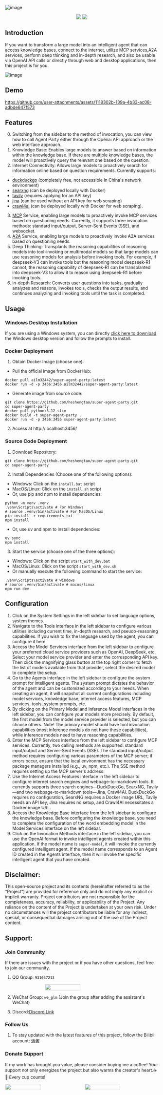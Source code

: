 ![image](static/source/agent_party.png)

<div align="center">
  <a href="./README_ZH.md"><img src="https://img.shields.io/badge/简体中文-d9d9d9"></a>
  <a href="./README.md"><img src="https://img.shields.io/badge/English-d9d9d9"></a>
</div>

## Introduction

If you want to transform a large model into an intelligent agent that can access knowledge bases, connect to the internet, utilize MCP services,A2A services, perform deep thinking and in-depth research, and also be usable via OpenAI API calls or directly through web and desktop applications, then this project is for you.

![image](static/source/image.png)

## Demo
https://github.com/user-attachments/assets/1118302b-139a-4b33-ac08-adbde647f573

## Features

0. Switching from the sidebar to the method of invocation, you can view how to call Agent Party either through the Openai API approach or the web interface approach.
1. Knowledge Base: Enables large models to answer based on information within the knowledge base. If there are multiple knowledge bases, the model will proactively query the relevant one based on the question.
2. Internet Connectivity: Allows large models to proactively search for information online based on question requirements. Currently supports:
- [duckduckgo](https://duckduckgo.com/) (completely free, not accessible in China's network environment)
- [searxng](https://github.com/searxng/searxng) (can be deployed locally with Docker)
- [tavily](https://tavily.com/) (requires applying for an API key)
- [jina](https://github.com/jina-ai/jina) (can be used without an API key for web scraping)
- [crawl4ai](https://github.com/unclecode/crawl4ai) (can be deployed locally with Docker for web scraping).
3. [MCP](https://modelcontextprotocol.io/introduction) Service, enabling large models to proactively invoke MCP services based on questioning needs. Currently, it supports three invocation methods: standard input/output, Server-Sent Events (SSE), and websocket.
4. [A2A](https://github.com/google/A2A) Service, enabling large models to proactively invoke A2A services based on questioning needs.
5. Deep Thinking: Transplants the reasoning capabilities of reasoning models into tool-invoking or multimodal models so that large models can use reasoning models for analysis before invoking tools. For example, if deepseek-V3 can invoke tools but the reasoning model deepseek-R1 cannot, the reasoning capability of deepseek-R1 can be transplanted into deepseek-V3 to allow it to reason using deepseek-R1 before invoking tools.
6. In-depth Research: Converts user questions into tasks, gradually analyzes and reasons, invokes tools, checks the output results, and continues analyzing and invoking tools until the task is completed.

## Usage

### Windows Desktop Installation

If you are using a Windows system, you can directly [click here to download](https://github.com/heshengtao/super-agent-party/releases/download/v0.1.1/Super.Agent.Party-Setup-0.1.1.exe) the Windows desktop version and follow the prompts to install.

### Docker Deployment

1. Obtain Docker Image (choose one):
- Pull the official image from DockerHub:
```shell
docker pull ailm32442/super-agent-party:latest
docker run -d -p 3456:3456 ailm32442/super-agent-party:latest
```

- Generate image from source code:
```shell
git clone https://github.com/heshengtao/super-agent-party.git
cd super-agent-party
docker pull python:3.12-slim 
docker build -t super-agent-party . 
docker run -d -p 3456:3456 super-agent-party:latest
```

2. Access at http://localhost:3456/

### Source Code Deployment

1. Download Repository:
```shell
git clone https://github.com/heshengtao/super-agent-party.git
cd super-agent-party
```

2. Install Dependencies (Choose one of the following options):
- Windows: Click on the `install.bat` script
- MacOS/Linux: Click on the `install.sh` script
- Or, use pip and npm to install dependencies:
```shell
python -m venv .venv
.venv\Scripts\activate # For Windows
# source .venv/bin/activate # For MacOS/Linux
pip install -r requirements.txt
npm install
```
- Or, use uv and npm to install dependencies:
```shell
uv sync
npm install
```

3. Start the service (choose one of the three options):
- Windows: Click on the script `start_with_dev.bat`
- MacOS/Linux: Click on the script `start_with_dev.sh`
- Or manually execute the following command to start the service:
```shell
.venv\Scripts\activate # windows
# source .venv/bin/activate # macos/linux
npm run dev
```

## Configuration

1. Click on the System Settings in the left sidebar to set language options, system themes.
2. Navigate to the Tools interface in the left sidebar to configure various utilities including current time, in-depth research, and pseudo-reasoning capabilities. If you wish to fix the language used by the agent, you can configure it here.
3. Access the Model Services interface from the left sidebar to configure your preferred cloud service providers such as OpenAI, DeepSeek, etc. Select your model service provider and enter the corresponding API key. Then click the magnifying glass button at the top right corner to fetch the list of models available from that provider, select the desired model to complete the setup.
4. Go to the Agents interface in the left sidebar to configure the system prompt for intelligent agents. The system prompt dictates the behavior of the agent and can be customized according to your needs. When creating an agent, it will snapshot all current configurations including model services, knowledge base, internet access features, MCP services, tools, system prompts, etc.
5. By clicking on the Primary Model and Inference Model interfaces in the left sidebar, you can configure your models more precisely. By default, the first model from the model service provider is selected, but you can choose others. Note! The primary model should have tool invocation capabilities (most inference models do not have these capabilities), while inference models need to have reasoning capabilities.
6. Enter the MCP Services interface from the left sidebar to configure MCP services. Currently, two calling methods are supported: standard input/output and Server-Sent Events (SSE). The standard input/output method requires configuring various parameters of the MCP server; if errors occur, ensure that the local environment has the necessary package managers installed (e.g., uv, npm, etc.). The SSE method requires setting up the MCP server's address.
7. Use the Internet Access Features interface in the left sidebar to configure internet search engines and webpage-to-markdown tools. It currently supports three search engines—DuckDuckGo, SearxNG, Tavily—and two webpage-to-markdown tools—Jina, Crawl4AI. DuckDuckGo requires no configuration, SearxNG requires a Docker image URL, Tavily needs an API key, Jina requires no setup, and Crawl4AI necessitates a Docker image URL.
8. Access the Knowledge Base interface from the left sidebar to configure the knowledge base. Before configuring the knowledge base, you need to complete the configuration of the word embedding model in the Model Services interface on the left sidebar. 
9. Click on the Invocation Methods interface in the left sidebar, you can use the OpenAI format to invoke intelligent agents created within this application. If the model name is `super-model`, it will invoke the currently configured intelligent agent. If the model name corresponds to an Agent ID created in the Agents interface, then it will invoke the specific intelligent agent that you have created. 

## Disclaimer:
This open-source project and its contents (hereinafter referred to as the "Project") are provided for reference only and do not imply any explicit or implicit warranty. Project contributors are not responsible for the completeness, accuracy, reliability, or applicability of the Project. Any reliance on the content of the Project is undertaken at your own risk. Under no circumstances will the project contributors be liable for any indirect, special, or consequential damages arising out of the use of the Project content.

## Support:

### Join Community
If there are issues with the project or if you have other questions, feel free to join our community.

1. QQ Group: `931057213`

<div style="display: flex; justify-content: center;">
    <img src="doc/image/Q群.jpg" style="width: 48%;" />
</div>

2. WeChat Group: `we_glm` (Join the group after adding the assistant's WeChat)

3. Discord:[Discord Link](https://discord.gg/f2dsAKKr2V)

### Follow Us
1. To stay updated with the latest features of this project, follow the Bilibili account: [派酱](https://space.bilibili.com/26978344)

### Donate Support
If my work has brought you value, please consider buying me a coffee! Your support not only energizes the project but also warms the creator's heart.☕💖 Every cup counts!
<div style="display:flex; justify-content:space-between;">
    <img src="doc/image/zhifubao.jpg" style="width: 48%;" />
    <img src="doc/image/wechat.jpg" style="width: 48%;" />
</div> 